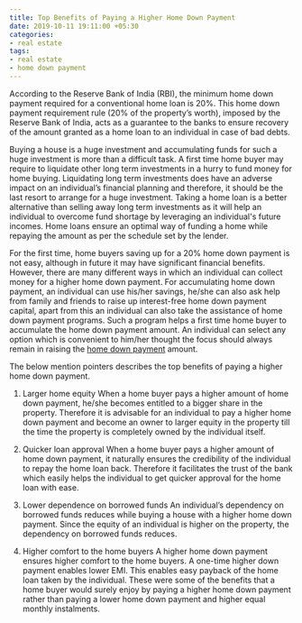 ```yaml
---
title: Top Benefits of Paying a Higher Home Down Payment
date: 2019-10-11 19:11:00 +05:30
categories:
- real estate
tags:
- real estate
- home down payment
---
```


According to the Reserve Bank of India (RBI), the minimum home down payment required for a conventional home loan is 20%. This home down payment requirement rule (20% of the property’s worth), imposed by the Reserve Bank of India, acts as a guarantee to the banks to ensure recovery of the amount granted as a home loan to an individual in case of bad debts. 
 
Buying a house is a huge investment and accumulating funds for such a huge investment is more than a difficult task. A first time home buyer may require to liquidate other long term investments in a hurry to fund money for home buying. Liquidating long term investments does have an adverse impact on an individual’s financial planning and therefore, it should be the last resort to arrange for a huge investment. Taking a home loan is a better alternative than selling away long term investments as it will help an individual to overcome fund shortage by leveraging an individual's future incomes. Home loans ensure an optimal way of funding a home while repaying the amount as per the schedule set by the lender. 
 
For the first time, home buyers saving up for a 20% home down payment is not easy, although in future it may have significant financial benefits. However, there are many different ways in which an individual can collect money for a higher home down payment. For accumulating home down payment, an individual can use his/her savings, he/she can also ask help from family and friends to raise up interest-free home down payment capital, apart from this an individual can also take the assistance of home down payment programs. Such a program helps a first time home buyer to accumulate the home down payment amount. An individual can select any option which is convenient to him/her thought the focus should always remain in raising the [home down payment](https://homecapital.in) amount.
 
The below mention pointers describes the top benefits of paying a higher home down payment.
 
1. Larger home equity
When a home buyer pays a higher amount of home down payment, he/she becomes entitled to a bigger share in the property. Therefore it is advisable for an individual to pay a higher home down payment and become an owner to larger equity in the property till the time the property is completely owned by the individual itself. 
 
2. Quicker loan approval 
When a home buyer pays a higher amount of home down payment, it naturally ensures the credibility of the individual to repay the home loan back. Therefore it facilitates the trust of the bank which easily helps the individual to get quicker approval for the home loan with ease. 
 
3. Lower dependence on borrowed funds
An individual’s dependency on borrowed funds reduces while buying a house with a higher home down payment. Since the equity of an individual is higher on the property, the dependency on borrowed funds reduces.
 
4. Higher comfort to the home buyers
A higher home down payment ensures higher comfort to the home buyers. A one-time higher down payment enables lower EMI. This enables easy payback of the home loan taken by the individual.
These were some of the benefits that a home buyer would surely enjoy by paying a higher home down payment rather than paying a lower home down payment and higher equal monthly instalments.

